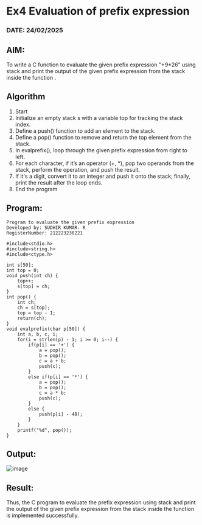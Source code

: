 # Ex4 Evaluation of prefix expression
### DATE: 24/02/2025
## AIM:
To write a C function to evaluate the given prefix expression "+9*26" using stack and print the output of the given prefix expression from the stack inside the function . 

## Algorithm
1. Start 
2. Initialize an empty stack s with a variable top for tracking the stack index. 
3. Define a push() function to add an element to the stack. 
4. Define a pop() function to remove and return the top element from the stack. 
5. In evalprefix(), loop through the given prefix expression from right to left. 
6. For each character, if it’s an operator (+, *), pop two operands from the stack, perform the operation, and push the result. 
7. If it's a digit, convert it to an integer and push it onto the stack; finally, print the result after the loop ends. 
8. End the program

## Program:
```
Program to evaluate the given prefix expression
Developed by: SUDHIR KUMAR. R
RegisterNumber: 212223230221
```
```
#include<stdio.h> 
#include<string.h> 
#include<ctype.h> 

int s[50]; 
int top = 0;
void push(int ch) { 
    top++; 
    s[top] = ch; 
} 
int pop() { 
    int ch; 
    ch = s[top]; 
    top = top - 1; 
    return(ch); 
}
void evalprefix(char p[50]) { 
    int a, b, c, i; 
    for(i = strlen(p) - 1; i >= 0; i--) { 
        if(p[i] == '+') { 
            a = pop(); 
            b = pop(); 
            c = a + b; 
            push(c); 
        } 
        else if(p[i] == '*') { 
            a = pop(); 
            b = pop(); 
            c = a * b; 
            push(c); 
        } 
        else { 
            push(p[i] - 48); 
        } 
    } 
    printf("%d", pop()); 
} 

```
## Output:

![image](https://github.com/user-attachments/assets/b85d96d3-0306-49dc-b5a1-647c864c9ecd)

## Result:
Thus, the C program to evaluate the prefix expression using stack and print the output of the given prefix expression from the stack inside the function is implemented successfully.
